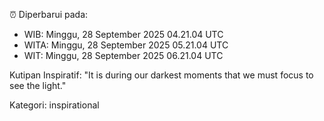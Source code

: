 ⏰ Diperbarui pada:
- WIB: Minggu, 28 September 2025 04.21.04 UTC
- WITA: Minggu, 28 September 2025 05.21.04 UTC
- WIT: Minggu, 28 September 2025 06.21.04 UTC

Kutipan Inspiratif:
"It is during our darkest moments that we must focus to see the light."


Kategori: inspirational

